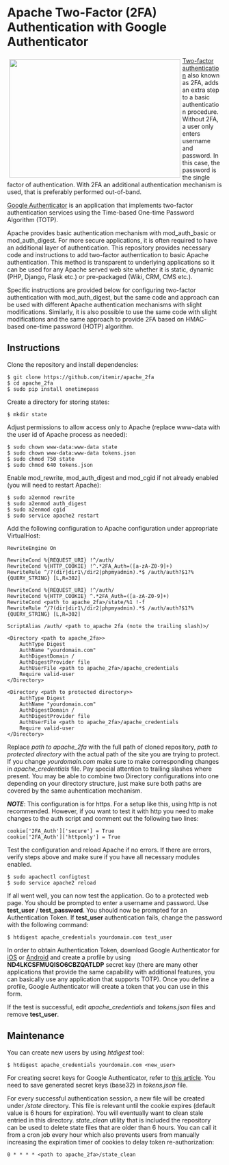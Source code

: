 # Apache Two-Factor (2FA) Authentication with Google Authenticator

<img src='https://raw.githubusercontent.com/itemir/apache_2fa/master/2fa_demo.gif' align='left' width='400' height='276' hspace='5' vspace='5'>

[Two-factor authentication](https://en.wikipedia.org/wiki/Multi-factor_authentication) also known as 2FA, adds an extra step to a basic authentication procedure. Without 2FA, a user only enters username and password. In this case, the password is the single factor of authentication. With 2FA an additional authentication mechanism is used, that is preferably performed out-of-band.

[Google Authenticator](https://en.wikipedia.org/wiki/Google_Authenticator) is an application that implements two-factor authentication services using the Time-based One-time Password Algorithm (TOTP).

Apache provides basic authentication mechanism with mod_auth_basic or mod_auth_digest. For more secure applications, it is often required to have an additional layer of authentication. This repository provides necessary code and instructions to add two-factor authentication to basic Apache authentication. This method is transparent to underlying applications so it can be used for any Apache served web site whether it is static, dynamic (PHP, Django, Flask etc.) or pre-packaged (Wiki, CRM, CMS etc.).

Specific instructions are provided below for configuring two-factor authentication with mod_auth_digest, but the same code and approach can be used with different Apache authentication mechanisms with slight modifications. Similarly, it is also possible to use the same code with slight modifications and the same approach to provide 2FA based on HMAC-based one-time password (HOTP) algorithm.

Instructions
---

Clone the repository and install dependencies:

    $ git clone https://github.com/itemir/apache_2fa
    $ cd apache_2fa
    $ sudo pip install onetimepass

Create a directory for storing states:

    $ mkdir state

Adjust permissions to allow access only to Apache (replace www-data with the user id of Apache process as needed):

    $ sudo chown www-data:www-data state
    $ sudo chown www-data:www-data tokens.json
    $ sudo chmod 750 state
    $ sudo chmod 640 tokens.json

Enable mod_rewrite, mod_auth_digest and mod_cgid if not already enabled (you will need to restart Apache):

    $ sudo a2enmod rewrite
    $ sudo a2enmod auth_digest
    $ sudo a2enmod cgid
    $ sudo service apache2 restart

Add the following configuration to Apache configuration under appropriate VirtualHost:

    RewriteEngine On

    RewriteCond %{REQUEST_URI} !^/auth/
    RewriteCond %{HTTP_COOKIE} !^.*2FA_Auth=([a-zA-Z0-9]+)
    RewriteRule ^/?(dir|dir1\/dir2|phpmyadmin).*$ /auth/auth?$1?%{QUERY_STRING} [L,R=302]

    RewriteCond %{REQUEST_URI} !^/auth/
    RewriteCond %{HTTP_COOKIE} ^.*2FA_Auth=([a-zA-Z0-9]+)
    RewriteCond <path to apache_2fa>/state/%1 !-f
    RewriteRule ^/?(dir|dir1\/dir2|phpmyadmin).*$ /auth/auth?$1?%{QUERY_STRING} [L,R=302]

    ScriptAlias /auth/ <path to_apache 2fa (note the trailing slash)>/

    <Directory <path to apache_2fa>>
        AuthType Digest
        AuthName "yourdomain.com"
        AuthDigestDomain /
        AuthDigestProvider file
        AuthUserFile <path to apache_2fa>/apache_credentials
        Require valid-user
    </Directory>

    <Directory <path to protected directory>>
        AuthType Digest
        AuthName "yourdomain.com"
        AuthDigestDomain /
        AuthDigestProvider file
        AuthUserFile <path to apache_2fa>/apache_credentials
        Require valid-user
    </Directory>

Replace *path to apache_2fa* with the full path of cloned repository, *path to protected directory* with the actual path of the site you are trying to protect. If you change *yourdomain.com* make sure to make corresponding changes in *apache_credentials* file. Pay special attention to trailing slashes where present. You may be able to combine two Directory configurations into one depending on your directory structure, just make sure both paths are covered by the same auhentication mechanism.

***NOTE***: This configuration is for https. For a setup like this, using http is not recommended. However, if you want to test it with http you need to make changes to the auth script and comment out the following two lines:

    cookie['2FA_Auth']['secure'] = True
    cookie['2FA_Auth']['httponly'] = True

Test the configuration and reload Apache if no errors. If there are errors, verify steps above and make sure if you have all necessary modules enabled.

    $ sudo apachectl configtest
    $ sudo service apache2 reload

If all went well, you can now test the application. Go to a protected web page. You should be prompted to enter a username and password. Use **test_user** / **test_password**. You should now be prompted for an Authentication Token. If **test_user** authentication fails, change the password with the following command:

    $ htdigest apache_credentials yourdomain.com test_user

In order to obtain Authentication Token, download Google Authenticator for [iOS](https://itunes.apple.com/us/app/google-authenticator/id388497605?mt=8) or [Android](https://play.google.com/store/apps/details?id=com.google.android.apps.authenticator2&hl=en) and create a profile by using **ND4LKCSFMUQISO6CBZQATLDP** secret key (there are many other applications that provide the same capability with additional features, you can basically use any application that supports TOTP). Once you define a profile, Google Authenticator will create a token that you can use in this form.

If the test is successful, edit *apache_credentials* and *tokens.json* files and remove **test_user**.

Maintenance
---
You can create new users by using *htdigest* tool:

    $ htdigest apache_credentials yourdomain.com <new_user>

For creating secret keys for Google Authenticator, refer to [this article](https://nerdyness2012.wordpress.com/tag/oathtool/). You need to save generated secret keys (base32) in *tokens.json* file.

For every successful authentication session, a new file will be created under */state* directory. This file is relevant until the cookie expires (default value is 6 hours for expiration). You will eventually want to clean stale entried in this directory. *state_clean* utility that is included the repository can be used to delete state files that are older than 6 hours. You can call it from a cron job every hour which also prevents users from manually increasing the expiration timer of cookies to delay token re-authorization:

    0 * * * * <path to apache_2fa>/state_clean
